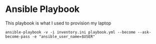 # Ansible Playbook

This playbook is what I used to provision my laptop

```
ansible-playbook -v -i inventory.ini playbook.yml --become --ask-become-pass -e "ansible_user_name=$USER"
```